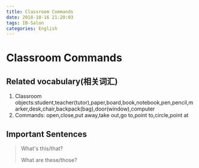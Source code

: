 ```yaml
---
title: Classroom Commands
date: 2018-10-16 21:20:03
tags: IB-Salon
categories: English
---
```



# Classroom Commands


## Related vocabulary(相关词汇)

1. Classroom objects:student,teacher(tutor),paper,board,book,notebook,pen,pencil,marker,desk,chair,backpack(bag),door(window),computer
2. Commands: open,close,put away,take out,go to,point to,circle,point at

## Important Sentences

> What's this/that?
> 
> What are these/those?